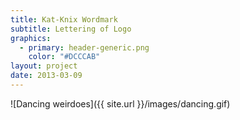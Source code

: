 ```yaml
---
title: Kat-Knix Wordmark
subtitle: Lettering of Logo
graphics:
  - primary: header-generic.png
    color: "#DCCCAB"
layout: project
date: 2013-03-09
---
```


![Dancing weirdoes]({{ site.url }}/images/dancing.gif)
